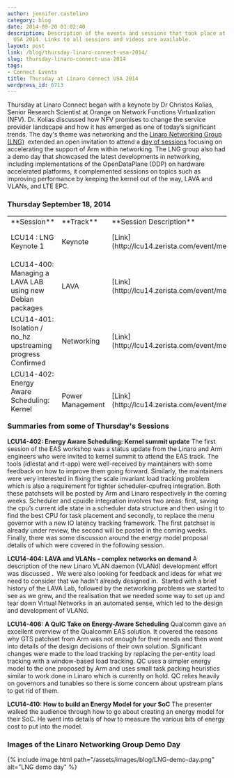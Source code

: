 ```yaml
---
author: jennifer.castelino
category: blog
date: 2014-09-20 01:02:40
description: Description of the events and sessions that took place at Linaro Connect
  USA 2014. Links to all sessions and videos are available.
layout: post
link: /blog/thursday-linaro-connect-usa-2014/
slug: thursday-linaro-connect-usa-2014
tags:
- Connect Events
title: Thursday at Linaro Connect USA 2014
wordpress_id: 6713
---
```


Thursday at Linaro Connect began with a keynote by Dr Christos Kolias, Senior Research Scientist at Orange on Network Functions Virtualization (NFV). Dr. Kolias discussed how NFV promises to change the service provider landscape and how it has emerged as one of today’s significant trends. The day's theme was networking and the [Linaro Networking Group (LNG)](https://wiki-archive.linaro.org/LNG)  extended an open invitation to attend a [day of sessions](https://connect.linaro.org/lcu14/) focusing on accelerating the support of Arm within networking. The LNG group also had a demo day that showcased the latest developments in networking, including implementations of the OpenDataPlane (ODP) on hardware accelerated platforms, it complemented sessions on topics such as improving performance by keeping the kernel out of the way, LAVA and VLANs, and LTE EPC.

### **Thursday September 18, 2014**

<table width="1008" style="height: 450px;" >
<tbody >
<tr >

<td width="35%" markdown="1">
**Session**
</td>

<td width="13%" markdown="1">
**Track**
</td>

<td width="13%" markdown="1">
**Session Description**
</td>

<td width="13%" markdown="1">
**YouTube Video**
</td>

<td width="13%" markdown="1">
**Presentation**
</td>

<td width="13%" markdown="1">
**Video (Linaro Server)**
</td>
</tr>
<tr >

<td markdown="1">
LCU14 : LNG Keynote 1
</td>

<td markdown="1">
Keynote
</td>

<td markdown="1">
[Link](http://lcu14.zerista.com/event/member/137765)
</td>

<td markdown="1">
[Video](https://www.youtube.com/watch?v=tFDnj_342n4&list=UUIVqQKxCyQLJS6xvSmfndLA)
</td>

<td markdown="1">
[Presentation](https://www.slideshare.net/linaroorg/nfv-linaro-conference-sep2014kolias)
</td>

<td markdown="1">
[Link](http://people.linaro.org/linaro-connect/lcu14/videos/09-18-Thursday/LCU14%20-%20LNG%20Keynote%201.mp4)
</td>
</tr>
<tr >

<td markdown="1">

</td>

<td markdown="1">

</td>

<td markdown="1">

</td>

<td markdown="1">

</td>

<td markdown="1">

</td>

<td markdown="1">

</td>
</tr>
<tr >

<td markdown="1">
LCU14-400: Managing a LAVA LAB using new Debian packages
</td>

<td markdown="1">
LAVA
</td>

<td markdown="1">
[Link](http://lcu14.zerista.com/event/member/137767)
</td>

<td markdown="1">
[Video](https://www.youtube.com/watch?v=FzyMPZda9KM&list=UUIVqQKxCyQLJS6xvSmfndLA)
</td>

<td markdown="1">
[Presentation](http://www.slideshare.net/linaroorg/lcu14-400-managing-a-lava-lab-using-new-debian-packages)
</td>

<td markdown="1">
[Link](http://people.linaro.org/linaro-connect/lcu14/videos/09-18-Thursday/LCU14-400-%20Managing%20a%20LAVA%20LAB%20using%20new%20Debian%20packages.mp4)
</td>
</tr>
<tr >

<td markdown="1">
LCU14-401: Isolation / no_hz upstreaming progress Confirmed
</td>

<td markdown="1">
Networking
</td>

<td markdown="1">
[Link](http://lcu14.zerista.com/event/member/137768)
</td>

<td markdown="1">
[Video](https://www.youtube.com/watch?v=j55hcmdP2Ok&list=UUIVqQKxCyQLJS6xvSmfndLA)
</td>

<td markdown="1">
[Presentation](http://www.slideshare.net/linaroorg/lcu14-401-isolation-no-hz-upstreaming-progress)
</td>

<td markdown="1">
[Link](http://people.linaro.org/linaro-connect/lcu14/videos/09-18-Thursday/LCU14-401-%20Isolation%20-%20no_hz%20upstreaming%20progress%20Confirmed.mp4)
</td>
</tr>
<tr >

<td markdown="1">
LCU14-402: Energy Aware Scheduling: Kernel summit update
</td>

<td markdown="1">
Power Management
</td>

<td markdown="1">
[Link](http://lcu14.zerista.com/event/member/137769)
</td>

<td markdown="1">
[Video](https://www.youtube.com/watch?v=UhmfeCqQrxU&list=UUIVqQKxCyQLJS6xvSmfndLA)
</td>

<td markdown="1">
[ Presentation](http://www.slideshare.net/linaroorg/lcu14-402-kernel-summitupdatefinal-39262924)
</td>

<td markdown="1">
[Link](http://people.linaro.org/linaro-connect/lcu14/videos/09-18-Thursday/LCU14-402-%20Energy%20Aware%20Scheduling-%20Kernel%20summit%20update.mp4)
</td>
</tr>
<tr >

<td markdown="1">

</td>

<td markdown="1">

</td>

<td markdown="1">

</td>

<td markdown="1">

</td>

<td markdown="1">

</td>

<td markdown="1">

</td>
</tr>
<tr >

<td markdown="1">
LCU14-404: LAVA and VLANs – complex networks on demand
</td>

<td markdown="1">
Networking
</td>

<td markdown="1">
[Link](http://lcu14.zerista.com/event/member/137772)
</td>

<td markdown="1">
[Video](https://www.youtube.com/watch?v=Qb_NwuDFAyA&list=UUIVqQKxCyQLJS6xvSmfndLA)
</td>

<td markdown="1">
[Presentation](http://www.slideshare.net/linaroorg/lcu14-404-lava-vlans-complex-networks-on-demand)
</td>

<td markdown="1">
[Link](http://people.linaro.org/linaro-connect/lcu14/videos/09-18-Thursday/LCU14-404-%20LAVA%20and%20VLANs%20-%20complex%20networks%20on%20demand.mp4)
</td>
</tr>
<tr >

<td markdown="1">
LCU14-405: Linaro EMACS users BOF
</td>

<td markdown="1">
N/A
</td>

<td markdown="1">
[Link](http://lcu14.zerista.com/event/member/137773)
</td>

<td markdown="1">
[Video](https://www.youtube.com/watch?v=e7ryNq70wQU&list=UUIVqQKxCyQLJS6xvSmfndLA)
</td>

<td markdown="1">
Not available
</td>

<td markdown="1">
[Link](http://people.linaro.org/linaro-connect/lcu14/videos/09-18-Thursday/LCU14-405-%20EMACS%20users%20BoFs.mp4)
</td>
</tr>
<tr >

<td markdown="1">
LCU14-406: A QuIC Take on Energy-Aware Scheduling
</td>

<td markdown="1">
Power Management
</td>

<td markdown="1">
[Link](http://lcu14.zerista.com/event/member/137774)
</td>

<td markdown="1">
[Video](https://www.youtube.com/watch?v=2xb0vOV-E6E&list=UUIVqQKxCyQLJS6xvSmfndLA)
</td>

<td markdown="1">
P[resentation](http://www.slideshare.net/linaroorg/lcu14-406-a-quick-take-on-energyaware-scheduling)
</td>

<td markdown="1">
[Link](http://people.linaro.org/linaro-connect/lcu14/videos/09-18-Thursday/LCU14-406-%20A%20QuIC%20Take%20on%20Energy-Aware%20Scheduling.mp4)
</td>
</tr>
<tr >

<td markdown="1">

</td>

<td markdown="1">

</td>

<td markdown="1">

</td>

<td markdown="1">

</td>

<td markdown="1">

</td>

<td markdown="1">

</td>
</tr>
<tr >

<td markdown="1">
LCU14-409: BoF – Kernel Testing Made Easy
</td>

<td markdown="1">
Automation & Validation
</td>

<td markdown="1">
[Link](http://lcu14.zerista.com/event/member/137777)
</td>

<td markdown="1">
[Video](https://www.youtube.com/watch?v=Om7V8NEaC3k&list=UUIVqQKxCyQLJS6xvSmfndLA)
</td>

<td markdown="1">
Not available
</td>

<td markdown="1">
[Link](http://people.linaro.org/linaro-connect/lcu14/videos/09-18-Thursday/LCU14-409-%20BoF%20-%20Kernel%20Testing%20Made%20Easy.mp4)
</td>
</tr>
<tr >

<td markdown="1">
LCU14-410: How to build an Energy Model for your SoC
</td>

<td markdown="1">
Power Management
</td>

<td markdown="1">
[Link](http://lcu14.zerista.com/event/member/137778)
</td>

<td markdown="1">
[Video](https://www.youtube.com/watch?v=JfZt8W3NVgk&list=UUIVqQKxCyQLJS6xvSmfndLA)
</td>

<td markdown="1">
[Presentation](http://www.slideshare.net/linaroorg/lcu14-410-how-tobuildanenergymodelforyoursoc)
</td>

<td markdown="1">
[Link](http://people.linaro.org/linaro-connect/lcu14/videos/09-18-Thursday/LCU14-410-%20How%20to%20build%20an%20Energy%20Model%20for%20your%20SoC.mp4)
</td>
</tr>
<tr >

<td markdown="1">
 LCU14-411: From zero to booting nanodroid with 64bit support
</td>

<td markdown="1">
 Android
</td>

<td markdown="1">
 [Link](http://lcu14.zerista.com/event/member/137779)
</td>

<td markdown="1">
[ Video](https://www.youtube.com/watch?v=saqxLIgrJhg&list=UUIVqQKxCyQLJS6xvSmfndLA)
</td>

<td markdown="1">
 Not available
</td>

<td markdown="1">
 [Link](http://people.linaro.org/linaro-connect/lcu14/videos/09-18-Thursday/LCU14-411-%20From%20zero%20to%20booting%20nandroid%20with%2064bit%20support.mp4)
</td>
</tr>
</tbody>
</table>

### Summaries from some of Thursday's Sessions

**LCU14-402: Energy Aware Scheduling: Kernel summit update** The first session of the EAS workshop was a status update from the Linaro and Arm engineers who were invited to kernel summit to attend the EAS track. The tools (idlestat and rt-app) were well-received by maintainers with some feedback on how to improve them going forward. Similarly, the maintainers were very interested in fixing the scale invariant load tracking problem which is also a requirement for tighter scheduler-cpufreq integration. Both these patchsets will be posted by Arm and Linaro respectively in the coming weeks. Scheduler and cpuidle integration involves two areas: first, saving the cpu’s current idle state in a scheduler data structure and then using it to find the best CPU for task placement and secondly, to replace the menu governor with a new IO latency tracking framework. The first patchset is already under review, the second will be posted in the coming weeks. Finally, there was some discussion around the energy model proposal details of which were covered in the following session.

**LCU14-404: LAVA and VLANs - complex networks on demand** A description of the new Linaro VLAN daemon (VLANd) development effort was discussed .  We were also looking for feedback and ideas for what we need to consider that we hadn’t already designed in.  Started with a brief history of the LAVA Lab, followed by the networking problems we started to see as we grew, and the realisation that we needed some way to set up and tear down Virtual Networks in an automated sense, which led to the design and development of VLANd.

**LCU14-406: A QuIC Take on Energy-Aware Scheduling** Qualcomm gave an excellent overview of the Qualcomm EAS solution. It covered the reasons why GTS patchset from Arm was not enough for their needs and then went into details of the design decisions of their own solution. Significant changes were made to the load tracking by replacing the per-entity load tracking with a window-based load tracking. QC uses a simpler energy model to the one proposed by Arm and uses small task packing heuristics similar to work done in Linaro which is currently on hold. QC relies heavily on governors and tunables so there is some concern about upstream plans to get rid of them.

**LCU14-410: How to build an Energy Model for your SoC** The presenter walked the audience through how to go about creating an energy model for their SoC. He went into details of how to measure the various bits of energy cost to put into the model.

### **Images of the Linaro Networking Group Demo Day**

{% include image.html path="/assets/images/blog/LNG-demo-day.png" alt="LNG demo day" %}